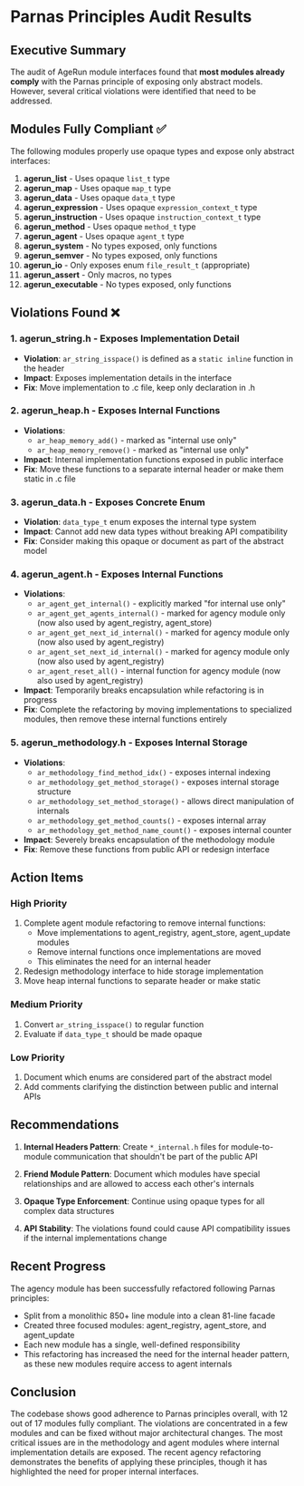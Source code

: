 # Parnas Principles Audit Results

## Executive Summary

The audit of AgeRun module interfaces found that **most modules already comply** with the Parnas principle of exposing only abstract models. However, several critical violations were identified that need to be addressed.

## Modules Fully Compliant ✅

The following modules properly use opaque types and expose only abstract interfaces:

1. **agerun_list** - Uses opaque `list_t` type
2. **agerun_map** - Uses opaque `map_t` type  
3. **agerun_data** - Uses opaque `data_t` type
4. **agerun_expression** - Uses opaque `expression_context_t` type
5. **agerun_instruction** - Uses opaque `instruction_context_t` type
6. **agerun_method** - Uses opaque `method_t` type
7. **agerun_agent** - Uses opaque `agent_t` type
8. **agerun_system** - No types exposed, only functions
9. **agerun_semver** - No types exposed, only functions
10. **agerun_io** - Only exposes enum `file_result_t` (appropriate)
11. **agerun_assert** - Only macros, no types
12. **agerun_executable** - No types exposed, only functions

## Violations Found ❌

### 1. **agerun_string.h** - Exposes Implementation Detail
- **Violation**: `ar_string_isspace()` is defined as a `static inline` function in the header
- **Impact**: Exposes implementation details in the interface
- **Fix**: Move implementation to .c file, keep only declaration in .h

### 2. **agerun_heap.h** - Exposes Internal Functions
- **Violations**:
  - `ar_heap_memory_add()` - marked as "internal use only"
  - `ar_heap_memory_remove()` - marked as "internal use only"
- **Impact**: Internal implementation functions exposed in public interface
- **Fix**: Move these functions to a separate internal header or make them static in .c file

### 3. **agerun_data.h** - Exposes Concrete Enum
- **Violation**: `data_type_t` enum exposes the internal type system
- **Impact**: Cannot add new data types without breaking API compatibility
- **Fix**: Consider making this opaque or document as part of the abstract model

### 4. **agerun_agent.h** - Exposes Internal Functions
- **Violations**:
  - `ar_agent_get_internal()` - explicitly marked "for internal use only"
  - `ar_agent_get_agents_internal()` - marked for agency module only (now also used by agent_registry, agent_store)
  - `ar_agent_get_next_id_internal()` - marked for agency module only (now also used by agent_registry)
  - `ar_agent_set_next_id_internal()` - marked for agency module only (now also used by agent_registry)
  - `ar_agent_reset_all()` - internal function for agency module (now also used by agent_registry)
- **Impact**: Temporarily breaks encapsulation while refactoring is in progress
- **Fix**: Complete the refactoring by moving implementations to specialized modules, then remove these internal functions entirely

### 5. **agerun_methodology.h** - Exposes Internal Storage
- **Violations**:
  - `ar_methodology_find_method_idx()` - exposes internal indexing
  - `ar_methodology_get_method_storage()` - exposes internal storage structure
  - `ar_methodology_set_method_storage()` - allows direct manipulation of internals
  - `ar_methodology_get_method_counts()` - exposes internal array
  - `ar_methodology_get_method_name_count()` - exposes internal counter
- **Impact**: Severely breaks encapsulation of the methodology module
- **Fix**: Remove these functions from public API or redesign interface

## Action Items

### High Priority
1. Complete agent module refactoring to remove internal functions:
   - Move implementations to agent_registry, agent_store, agent_update modules
   - Remove internal functions once implementations are moved
   - This eliminates the need for an internal header
2. Redesign methodology interface to hide storage implementation
3. Move heap internal functions to separate header or make static

### Medium Priority  
1. Convert `ar_string_isspace()` to regular function
2. Evaluate if `data_type_t` should be made opaque

### Low Priority
1. Document which enums are considered part of the abstract model
2. Add comments clarifying the distinction between public and internal APIs

## Recommendations

1. **Internal Headers Pattern**: Create `*_internal.h` files for module-to-module communication that shouldn't be part of the public API

2. **Friend Module Pattern**: Document which modules have special relationships and are allowed to access each other's internals

3. **Opaque Type Enforcement**: Continue using opaque types for all complex data structures

4. **API Stability**: The violations found could cause API compatibility issues if the internal implementations change

## Recent Progress

The agency module has been successfully refactored following Parnas principles:
- Split from a monolithic 850+ line module into a clean 81-line facade
- Created three focused modules: agent_registry, agent_store, and agent_update
- Each new module has a single, well-defined responsibility
- This refactoring has increased the need for the internal header pattern, as these new modules require access to agent internals

## Conclusion

The codebase shows good adherence to Parnas principles overall, with 12 out of 17 modules fully compliant. The violations are concentrated in a few modules and can be fixed without major architectural changes. The most critical issues are in the methodology and agent modules where internal implementation details are exposed. The recent agency refactoring demonstrates the benefits of applying these principles, though it has highlighted the need for proper internal interfaces.